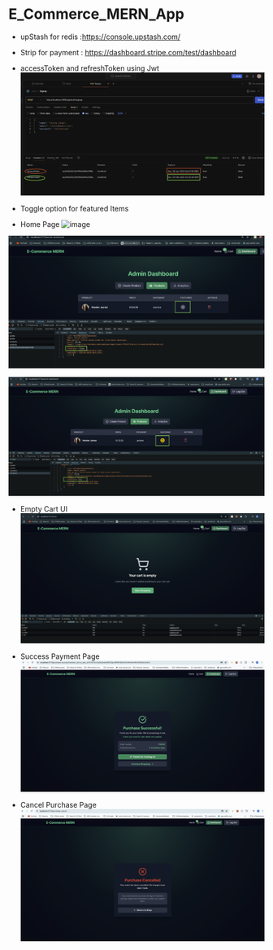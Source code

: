 # E_Commerce_MERN_App

* upStash for redis :https://console.upstash.com/

* Strip for payment : https://dashboard.stripe.com/test/dashboard

- accessToken and refreshToken using Jwt
![image](./redis_tokens.png)
-   Toggle option for featured Items

-  Home Page
![image](./homePage.png)

![image](./featured_toggle1.png)

![image](./featured_toggle2.png)

- Empty Cart UI
![image](./emptyCart.png)

- Success Payment Page
![image](./purchaseSuccess.png)

- Cancel Purchase Page
![image](./purchasCancel.png)